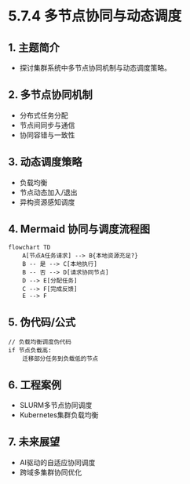 # 5.7.4 多节点协同与动态调度

## 1. 主题简介

- 探讨集群系统中多节点协同机制与动态调度策略。

## 2. 多节点协同机制

- 分布式任务分配
- 节点间同步与通信
- 协同容错与一致性

## 3. 动态调度策略

- 负载均衡
- 节点动态加入/退出
- 异构资源感知调度

## 4. Mermaid 协同与调度流程图

```mermaid
flowchart TD
    A[节点A任务请求] --> B{本地资源充足?}
    B -- 是 --> C[本地执行]
    B -- 否 --> D[请求协同节点]
    D --> E[分配任务]
    C --> F[完成反馈]
    E --> F
```

## 5. 伪代码/公式

```pseudo
// 负载均衡调度伪代码
if 节点负载高:
    迁移部分任务到负载低的节点
```

## 6. 工程案例

- SLURM多节点协同调度
- Kubernetes集群负载均衡

## 7. 未来展望

- AI驱动的自适应协同调度
- 跨域多集群协同优化
